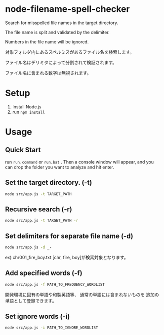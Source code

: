 # node-filename-spell-checker
Search for misspelled file names in the target directory.

The file name is split and validated by the delimiter.

Numbers in the file name will be ignored.


対象フォルダ内にあるスペルミスがあるファイル名を検索します。

ファイル名はデリミタによって分割されて検証されます。

ファイル名に含まれる数字は無視されます。

# Setup

1. Install Node.js
2. run `npm install`

# Usage

## Quick Start

run `run.command` or `run.bat` .
Then a console window will appear, and you can drop the folder you want to analyze and hit enter.

## Set the target directory. (-t)
```bash
node src/app.js -t TARGET_PATH
```

## Recursive search (-r)
```bash
node src/app.js -t TARGET_PATH -r
```

## Set delimiters for separate file name (-d)
```bash
node src/app.js -d _-
```

ex)
chr001_fire_boy.txt
  [chr, fire, boy]が検索対象となります。

## Add specified words (-f)
```bash
node src/app.js -f PATH_TO_FREQUENCY_WORDLIST
```

開発環境に固有の単語や和製英語等、
通常の単語には含まれないものを
追加の単語として登録できます。

## Set ignore words (-i)
```bash
node src/app.js -i PATH_TO_IGNORE_WORDLIST
```
